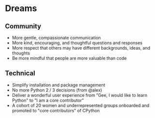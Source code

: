 # Dreams

## Community

- More gentle, compassionate communication
- More kind, encouraging, and thoughtful questions and responses
- More respect that others may have different backgrounds, ideas, and thoughts
- Be more mindful that people are more valuable than code

## Technical

- Simplify installation and package management
- No more Python 2 / 3 decisions (from @alex)
- Deliver a wonderful user experience from "Gee, I would like to learn
  Python" to "I am a core contributor"
- A cohort of 20 women and underrepresented groups onboarded and promoted to
  "core contributors" of CPython